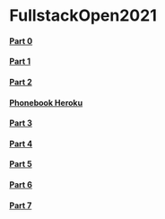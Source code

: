 # FullstackOpen2021

#### [Part 0](https://github.com/tsa-dom/FullstackOpen2021/tree/main/part0)
#### [Part 1](https://github.com/tsa-dom/FullstackOpen2021/tree/main/part1)
#### [Part 2](https://github.com/tsa-dom/FullstackOpen2021/tree/main/part2)
#### [Phonebook Heroku](https://secure-plains-61951.herokuapp.com)
#### [Part 3](https://github.com/tsa-dom/FullstackOpen2021/tree/main/part3)
#### [Part 4](https://github.com/tsa-dom/FullstackOpen2021/tree/main/part4)
#### [Part 5](https://github.com/tsa-dom/FullstackOpen2021/tree/main/part5)
#### [Part 6](https://github.com/tsa-dom/FullstackOpen2021/tree/main/part6)
#### [Part 7](https://github.com/tsa-dom/FullstackOpen2021/tree/main/part7)
